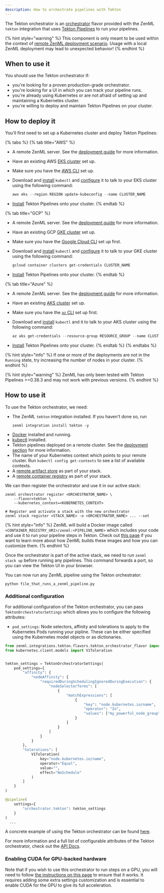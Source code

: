 ```yaml
---
description: How to orchestrate pipelines with Tekton
---
```


The Tekton orchestrator is an [orchestrator](./orchestrators.md) flavor 
provided with the ZenML `tekton` integration that uses [Tekton Pipelines](https://tekton.dev/) 
to run your pipelines.

{% hint style="warning" %}
This component is only meant to be used within the context of [remote ZenML deployment scenario](../../getting-started/deploying-zenml/deploying-zenml.md). Usage with a local ZenML deployment may lead to unexpected behavior!
{% endhint %}

## When to use it

You should use the Tekton orchestrator if:

* you're looking for a proven production-grade orchestrator.
* you're looking for a UI in which you can track your pipeline runs.
* you're already using Kubernetes or are not afraid of setting up and 
maintaining a Kubernetes cluster.
* you're willing to deploy and maintain Tekton Pipelines on your cluster.

## How to deploy it

You'll first need to set up a Kubernetes cluster and deploy Tekton Pipelines:

{% tabs %}
{% tab title="AWS" %}

* A remote ZenML server. See the [deployment guide](../../getting-started/deploying-zenml/deploying-zenml.md) for more information.
* Have an existing
  AWS [EKS cluster](https://docs.aws.amazon.com/eks/latest/userguide/create-cluster.html)
  set up.
* Make sure you have the [AWS CLI](https://docs.aws.amazon.com/cli/latest/userguide/getting-started-install.html) set up.
* Download and [install](https://kubernetes.io/docs/tasks/tools/) `kubectl`
  and [configure](https://aws.amazon.com/premiumsupport/knowledge-center/eks-cluster-connection/)
  it to talk to your EKS cluster using the following command:

  ```powershell
  aws eks --region REGION update-kubeconfig --name CLUSTER_NAME
  ```
* [Install](https://tekton.dev/docs/pipelines/install/)
  Tekton Pipelines onto your cluster.
  {% endtab %}

{% tab title="GCP" %}

* A remote ZenML server. See the [deployment guide](../../getting-started/deploying-zenml/deploying-zenml.md) for more information.
* Have an existing
  GCP [GKE cluster](https://cloud.google.com/kubernetes-engine/docs/quickstart)
  set up.
* Make sure you have the [Google Cloud CLI](https://cloud.google.com/sdk/docs/install-sdk) set up first.
* Download and [install](https://kubernetes.io/docs/tasks/tools/) `kubectl`
  and [configure](https://cloud.google.com/kubernetes-engine/docs/how-to/cluster-access-for-kubectl)
  it to talk to your GKE cluster using the following command:

  ```powershell
  gcloud container clusters get-credentials CLUSTER_NAME
  ```
* [Install](https://tekton.dev/docs/pipelines/install/)
  Tekton Pipelines onto your cluster.
  {% endtab %}

{% tab title="Azure" %}

* A remote ZenML server. See the [deployment guide](../../getting-started/deploying-zenml/deploying-zenml.md) for more information.
* Have an
  existing [AKS cluster](https://azure.microsoft.com/en-in/services/kubernetes-service/#documentation)
  set up.
* Make sure you have the [`az` CLI](https://docs.microsoft.com/en-us/cli/azure/install-azure-cli) set up first.
* Download and [install](https://kubernetes.io/docs/tasks/tools/) `kubectl` and
  it to talk to your AKS cluster using the following command:

  ```powershell
  az aks get-credentials --resource-group RESOURCE_GROUP --name CLUSTER_NAME
  ```
* [Install](https://tekton.dev/docs/pipelines/install/)
  Tekton Pipelines onto your cluster.
{% endtab %}
{% endtabs %}

{% hint style="info" %}
If one or more of the deployments are not in the `Running` state, try increasing
the number of nodes in your cluster.
{% endhint %}

{% hint style="warning" %}
ZenML has only been tested with Tekton Pipelines >=0.38.3 and may not work with 
previous versions.
{% endhint %}

## How to use it

To use the Tekton orchestrator, we need:
* The ZenML `tekton` integration installed. If you haven't done so, run 
    ```shell
    zenml integration install tekton -y
    ```
* [Docker](https://www.docker.com) installed and running.
* [kubectl](https://kubernetes.io/docs/tasks/tools/#kubectl) installed.
* Tekton pipelines deployed on a remote cluster. See the [deployment section](#how-to-deploy-it) 
for more information.
* The name of your Kubernetes context which points to your remote cluster. 
Run `kubectl config get-contexts` to see a list of available contexts.
* A [remote artifact store](../artifact-stores/artifact-stores.md) as part of 
your stack.
* A [remote container registry](../container-registries/container-registries.md) 
as part of your stack.

We can then register the orchestrator and use it in our active stack:

```shell
zenml orchestrator register <ORCHESTRATOR_NAME> \
    --flavor=tekton \
    --kubernetes_context=<KUBERNETES_CONTEXT>

# Register and activate a stack with the new orchestrator
zenml stack register <STACK_NAME> -o <ORCHESTRATOR_NAME> ... --set
```

{% hint style="info" %}
ZenML will build a Docker image called `<CONTAINER_REGISTRY_URI>/zenml:<PIPELINE_NAME>`
which includes your code and use it to run your pipeline steps in Tekton. Check 
out [this page](../../advanced-guide/pipelines/containerization.md) if you want 
to learn more about how ZenML builds these images and how you can customize 
them.
{% endhint %}

Once the orchestrator is part of the active stack, we need to run 
`zenml stack up` before running any pipelines. This command forwards a port, so 
you can view the Tekton UI in your browser.

You can now run any ZenML pipeline using the Tekton orchestrator:
```shell
python file_that_runs_a_zenml_pipeline.py
```

### Additional configuration

For additional configuration of the Tekton orchestrator, you can pass
`TektonOrchestratorSettings` which allows you to configure the following attributes:

* `pod_settings`: Node selectors, affinity and tolerations to apply to the Kubernetes Pods running
your pipline. These can be either specified using the Kubernetes model objects or as dictionaries.

```python
from zenml.integrations.tekton.flavors.tekton_orchestrator_flavor import TektonOrchestratorSettings
from kubernetes.client.models import V1Toleration


tekton_settings = TektonOrchestratorSettings(
    pod_settings={
        "affinity": {
            "nodeAffinity": {
                "requiredDuringSchedulingIgnoredDuringExecution": {
                    "nodeSelectorTerms": [
                        {
                            "matchExpressions": [
                                {
                                    "key": "node.kubernetes.io/name",
                                    "operator": "In",
                                    "values": ["my_powerful_node_group"],
                                }
                            ]
                        }
                    ]
                }
            }
        },
        "tolerations": [
            V1Toleration(
                key="node.kubernetes.io/name",
                operator="Equal",
                value="",
                effect="NoSchedule"
            )
        ]
    }
)

@pipeline(
    settings={
        "orchestrator.tekton": tekton_settings
    }
)
  ...
```

A concrete example of using the Tekton orchestrator can be found 
[here](https://github.com/zenml-io/zenml/tree/main/examples/tekton_pipelines_orchestration).

For more information and a full list of configurable attributes of the Tekton 
orchestrator, check out the [API Docs](https://apidocs.zenml.io/latest/integration_code_docs/integrations-tekton/#zenml.integrations.tekton.orchestrators.tekton_orchestrator.TektonOrchestrator).

### Enabling CUDA for GPU-backed hardware

Note that if you wish to use this orchestrator to run steps on a GPU, you will
need to follow [the instructions on this page](../../advanced-guide/pipelines/gpu-hardware.md) to ensure that it works. It
requires adding some extra settings customization and is essential to enable
CUDA for the GPU to give its full acceleration.
